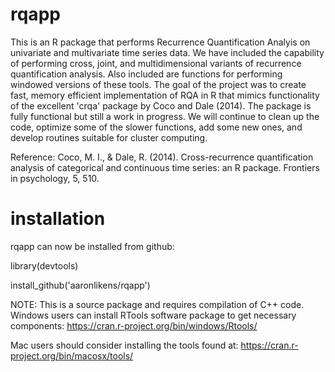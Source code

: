 # rqapp

This is an R package that performs Recurrence Quantification Analyis on univariate and multivariate time series data. We have included the capability of performing cross, joint, and multidimensional variants of recurrence quantification analysis. Also included are functions for performing windowed versions of these tools. The goal of the project was to create fast, memory efficient implementation of RQA in R that mimics functionality of the excellent 'crqa' package by Coco and Dale (2014). The package is fully functional but still a work in progress. We will continue to clean up the code, optimize some of the slower functions, add some new ones, and develop routines suitable for cluster computing. 

Reference:
Coco, M. I., & Dale, R. (2014). Cross-recurrence quantification analysis of categorical and continuous time series: an R package. Frontiers in psychology, 5, 510.

# installation
rqapp can now be installed from github:

library(devtools)

install_github('aaronlikens/rqapp')

NOTE: This is a source package and requires compilation of C++ code. 
Windows users can install RTools software package to get necessary components:
https://cran.r-project.org/bin/windows/Rtools/

Mac users should consider installing the tools found at:
https://cran.r-project.org/bin/macosx/tools/
